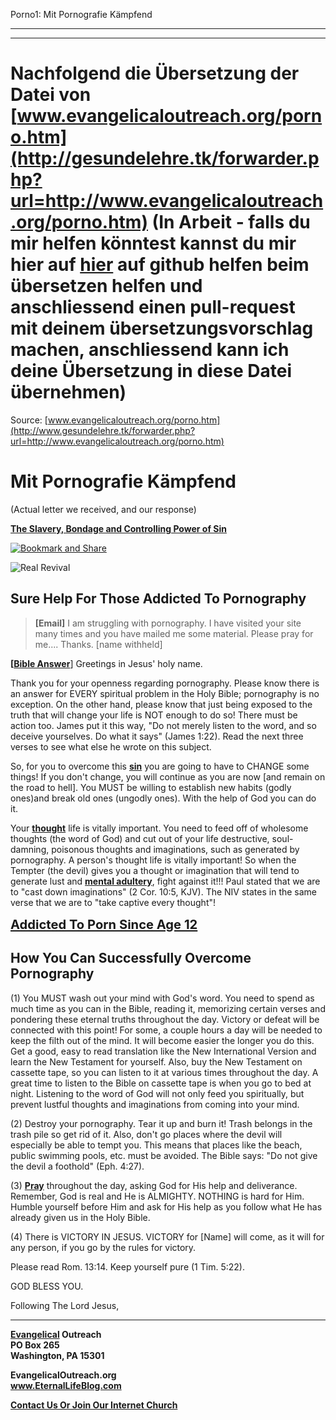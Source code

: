 <!--t Porno1: Mit Pornografie Kämpfend - in Arbeit (0% übersetzt) t-->
<!--d Porno1: Mit Pornografie Kämpfend - in Arbeit (0% übersetzt) d-->

Porno1: Mit Pornografie Kämpfend

- - - 
- - -

# Nachfolgend die Übersetzung der Datei von [www.evangelicaloutreach.org/porno.htm](http://gesundelehre.tk/forwarder.php?url=http://www.evangelicaloutreach.org/porno.htm) (In Arbeit - falls du mir helfen könntest kannst du mir hier auf [hier](https://github.com/gesundelehre/gesundelehre_translate/blob/master/content/static/pornografiesucht/porno1.md) auf github helfen beim übersetzen helfen und anschliessend einen pull-request mit deinem übersetzungsvorschlag machen, anschliessend kann ich deine Übersetzung in diese Datei übernehmen)

Source: [www.evangelicaloutreach.org/porno.htm](http://www.gesundelehre.tk/forwarder.php?url=http://www.evangelicaloutreach.org/porno.htm)


# Mit Pornografie Kämpfend

(Actual letter we received, and our response)

**[The Slavery, Bondage and Controlling Power of Sin](http://www.gesundelehre.tk/forwarder.php?url=http://www.evangelicaloutreach.org/sin.html)**

[![Bookmark and Share](../s7.addthis.com/static/btn/v2/lg-share-en.gif)](http://www.addthis.com/bookmark.php?v=250&username=xa-4ce723c86d857fe0)

![Real Revival](../files/pictures/a-colorb.gif)


## Sure Help For Those Addicted To Pornography

> **[Email]** I am struggling with pornography. I have visited your site many times and you have mailed me some material. Please pray for me.... Thanks. [name withheld]

**[[Bible Answer](http://www.gesundelehre.tk/forwarder.php?url=http://www.evangelicaloutreach.org/bible-answers.html)**] Greetings in Jesus' holy name.

Thank you for your openness regarding pornography. Please know there is an answer for EVERY spiritual problem in the Holy Bible; pornography is no exception. On the other hand, please know that just being exposed to the truth that will change your life is NOT enough to do so! There must be action too. James put it this way, "Do not merely listen to the word, and so deceive yourselves. Do what it says" (James 1:22). Read the next three verses to see what else he wrote on this subject.

So, for you to overcome this **[sin](http://www.gesundelehre.tk/forwarder.php?url=http://www.evangelicaloutreach.org/sin.html)** you are going to have to CHANGE some things! If you don't change, you will continue as you are now [and remain on the road to hell]. You MUST be willing to establish new habits (godly ones)and break old ones (ungodly ones). With the help of God you can do it.

Your **[thought](http://www.gesundelehre.tk/forwarder.php?url=http://www.evangelicaloutreach.org/our-thought-life.html)** life is vitally important. You need to feed off of wholesome thoughts (the word of God) and cut out of your life destructive, soul-damning, poisonous thoughts and imaginations, such as generated by pornography. A person's thought life is vitally important! So when the Tempter (the devil) gives you a thought or imagination that will tend to generate lust and [**mental adultery**](http://www.gesundelehre.tk/forwarder.php?url=http://www.evangelicaloutreach.org/lust.html), fight against it!!! Paul stated that we are to "cast down imaginations" (2 Cor. 10:5, KJV). The NIV states in the same verse that we are to "take captive every thought"!

<big><big>[**Addicted To Porn Since Age 12**](http://www.gesundelehre.tk/forwarder.php?url=http://www.evangelicaloutreach.org/pornography.htm)</big></big>



## How You Can Successfully Overcome Pornography

(1) You MUST wash out your mind with God's word. You need to spend as much time as you can in the Bible, reading it, memorizing certain verses and pondering these eternal truths throughout the day. Victory or defeat will be connected with this point! For some, a couple hours a day will be needed to keep the filth out of the mind. It will become easier the longer you do this. Get a good, easy to read translation like the New International Version and learn the New Testament for yourself. Also, buy the New Testament on cassette tape, so you can listen to it at various times throughout the day. A great time to listen to the Bible on cassette tape is when you go to bed at night. Listening to the word of God will not only feed you spiritually, but prevent lustful thoughts and imaginations from coming into your mind.

(2) Destroy your pornography. Tear it up and burn it! Trash belongs in the trash pile so get rid of it. Also, don't go places where the devil will especially be able to tempt you. This means that places like the beach, public swimming pools, etc. must be avoided. The Bible says: "Do not give the devil a foothold" (Eph. 4:27).

(3) **[Pray](http://www.gesundelehre.tk/forwarder.php?url=http://www.evangelicaloutreach.org/prayer.html)** throughout the day, asking God for His help and deliverance. Remember, God is real and He is ALMIGHTY. NOTHING is hard for Him. Humble yourself before Him and ask for His help as you follow what He has already given us in the Holy Bible.

(4) There is VICTORY IN JESUS. VICTORY for [Name] will come, as it will for any person, if you go by the rules for victory.

Please read Rom. 13:14\. Keep yourself pure (1 Tim. 5:22).

GOD BLESS YOU.

Following The Lord Jesus,

* * *

**[Evangelical](http://www.gesundelehre.tk/forwarder.php?url=http://www.evangelicaloutreach.org/index.html) Outreach**  
**PO Box 265**  
**Washington, PA 15301**

**EvangelicalOutreach.org**   
**www.EternalLifeBlog.com**

**[Contact Us Or Join Our Internet Church](http://www.gesundelehre.tk/forwarder.php?url=http://www.evangelicaloutreach.org/contact.html)**